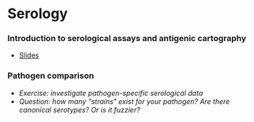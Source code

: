 # Serology

### Introduction to serological assays and antigenic cartography

 * [Slides](slides.html)

### Pathogen comparison

 * *Exercise: investigate pathogen-specific serological data*
 * *Question: how many "strains" exist for your pathogen? Are there canonical serotypes? Or is it fuzzier?*
